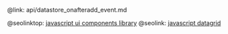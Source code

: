@link: api/datastore_onafteradd_event.md

@seolinktop: [javascript ui components library](https://webix.com)
@seolink: [javascript datagrid](https://webix.com/widget/datatable/)